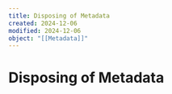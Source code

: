 ```yaml
---
title: Disposing of Metadata
created: 2024-12-06
modified: 2024-12-06
object: "[[Metadata]]"
---
```

# Disposing of Metadata
